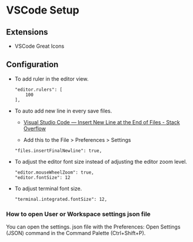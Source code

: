 # VSCode Setup

## Extensions

- VSCode Great Icons

## Configuration

- To add ruler in the editor view.

    ```text
    "editor.rulers": [
        100
    ],
    ```

- To auto add new line in every save files.

  - [Visual Studio Code — Insert New Line at the End of Files - Stack Overflow](https://stackoverflow.com/questions/44704968/visual-studio-code-insert-new-line-at-the-end-of-files)

  - Add this to the File > Preferences > Settings

   ```text
   "files.insertFinalNewline": true,
   ```

- To adjust the editor font size instead of adjusting the editor zoom level.

  ```text
  "editor.mouseWheelZoom": true,
  "editor.fontSize": 12
  ```

- To adjust terminal font size.

  ```text
  "terminal.integrated.fontSize": 12,
  ```
### How to open User or Workspace settings json file

You can open the settings. json file with the Preferences: Open Settings (JSON) command in the Command Palette (Ctrl+Shift+P).

